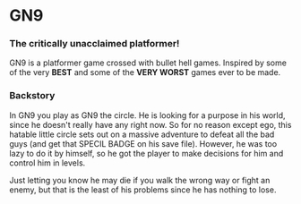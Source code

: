 # GN9
### The critically unacclaimed platformer!



GN9 is a platformer game crossed with bullet hell games. Inspired by some of the very **BEST** and some of the **VERY WORST** games ever to be made.


### Backstory
In GN9 you play as GN9 the circle. He is looking for a purpose in his world, since he doesn't really have any right now. So for no reason except ego, this hatable little circle sets out on a massive adventure to defeat all the bad guys (and get that SPECIL BADGE on his save file). However, he was too lazy to do it by himself, so he got the player to make decisions for him and control him in levels. 

Just letting you know he may die if you walk the wrong way or fight an enemy, but that is the least of his problems since he has nothing to lose.
